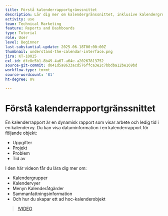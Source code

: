 ```yaml
---
title: Förstå kalenderrapportgränssnittet
description: Lär dig mer om kalendergränssnittet, inklusive kalendergrupperingar, vyer och åtgärder.
activity: use
team: Technical Marketing
feature: Reports and Dashboards
type: Tutorial
role: User
level: Beginner
last-substantial-update: 2025-06-18T00:00:00Z
thumbnail: understand-the-calendar-interface.png
jira: KT-10025
exl-id: dfe8e5b1-8b49-4a67-a64e-a20267813752
source-git-commit: d041d5a8633acd576ffca3e2c7bbdba12be169bd
workflow-type: tm+mt
source-wordcount: '81'
ht-degree: 0%

---
```


# Förstå kalenderrapportgränssnittet

En kalenderrapport är en dynamisk rapport som visar arbete och ledig tid i en kalendervy. Du kan visa datuminformation i en kalenderrapport för följande objekt:

* Uppgifter
* Projekt
* Problem
* Tid av

I den här videon får du lära dig mer om:

* Kalendergrupper
* Kalendervyer
* Menyn Kalenderåtgärder
* Sammanfattningsinformation
* Och hur du skapar ett ad hoc-kalenderobjekt

>[!VIDEO](https://video.tv.adobe.com/v/3423318/?quality=12&learn=on&enablevpops)
